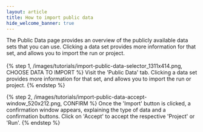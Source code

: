 ```yaml
---
layout: article
title: How to import public data
hide_welcome_banner: true
---
```


The Public Data page provides an overview of the publicly available data sets that you can use. Clicking a data set provides more information for that set, and allows you to import the run or project. 
<br />
<br />
{% step 1, /images/tutorials/import-public-data-selector_1311x414.png, CHOOSE DATA TO IMPORT %}
Visit the 'Public Data' tab. Clicking a data set provides more information for that set, and allows you to import the run or project. 
{% endstep %}

{% step 2, /images/tutorials/import-public-data-accept-window_520x212.png, CONFIRM %}
Once the 'Import' button is clicked, a confirmation window appears, explaining the type of data and a confirmation buttons. Click on 'Accept' to accept the respective 'Project' or 'Run'.
{% endstep %} 